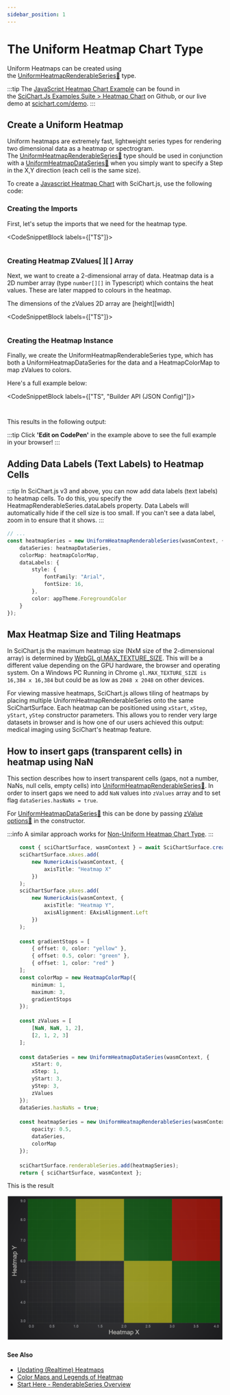 ```yaml
---
sidebar_position: 1
---
```


# The Uniform Heatmap Chart Type

Uniform Heatmaps can be created using the [UniformHeatmapRenderableSeries:blue_book:](https://www.scichart.com/documentation/js/current/typedoc/classes/uniformheatmaprenderableseries.html) type.

:::tip
The [JavaScript Heatmap Chart Example](https://www.scichart.com/demo/javascript/heatmap-chart) can be found in the [SciChart.Js Examples Suite > Heatmap Chart](https://github.com/ABTSoftware/SciChart.JS.Examples/tree/master/Examples/src/components/Examples/Charts2D/BasicChartTypes/HeatmapChart) on Github, or our live demo at [scichart.com/demo](https://www.scichart.com/demo/javascript/heatmap-chart).
:::

<ChartFromSciChartDemo
    src="https://www.scichart.com/demo/iframe/heatmap-chart"
    title="Uniform Heatmap Series Chart"
/>

## Create a Uniform Heatmap

Uniform heatmaps are extremely fast, lightweight series types for rendering two dimensional data as a heatmap or spectrogram. The [UniformHeatmapRenderableSeries:blue_book:](https://www.scichart.com/documentation/js/current/typedoc/classes/uniformheatmaprenderableseries.html) type should be used in conjunction with a [UniformHeatmapDataSeries:blue_book:](https://www.scichart.com/documentation/js/current/typedoc/classes/uniformheatmapdataseries.html) when you simply want to specify a Step in the X,Y direction (each cell is the same size).

To create a [Javascript Heatmap Chart](https://www.scichart.com/demo/javascript-heatmap-chart) with SciChart.js, use the following code:

### Creating the Imports

First, let's setup the imports that we need for the heatmap type.

<CodeSnippetBlock labels={["TS"]}>
```ts {5-7} showLineNumbers file=./demo.ts start=#region_A_start end=#region_A_end
```
</CodeSnippetBlock>

### Creating Heatmap ZValues\[ \]\[ \] Array

Next, we want to create a 2-dimensional array of data. Heatmap data is a 2D number array (type `number[][]` in Typescript) which contains the heat values. These are later mapped to colours in the heatmap.

The dimensions of the zValues 2D array are \[height\]\[width\]  

<CodeSnippetBlock labels={["TS"]}>
```ts {18} showLineNumbers file=./demo.ts start=#region_B_start end=#region_B_end
```
</CodeSnippetBlock>

### Creating the Heatmap Instance

Finally, we create the UniformHeatmapRenderableSeries type, which has both a UniformHeatmapDataSeries for the data and a HeatmapColorMap to map zValues to colors.

Here's a full example below:

<CodeSnippetBlock labels={["TS", "Builder API (JSON Config)"]}>
```ts {3-11,15-27} showLineNumbers file=./demo.ts start=#region_C_start end=#region_C_end
```
```ts {8,10-18,24-34} showLineNumbers file=./demo.ts start=#region_D_start end=#region_D_end
```
</CodeSnippetBlock>

This results in the following output:

<LiveDocSnippet name="./demo" />

:::tip
Click **'Edit on CodePen'** in the example above to see the full example in your browser!
:::

## Adding Data Labels (Text Labels) to Heatmap Cells

:::tip
In SciChart.js v3 and above, you can now add data labels (text labels) to heatmap cells. To do this, you specify the HeatmapRenderableSeries.dataLabels property.
Data Labels will automatically hide if the cell size is too small. If you can't see a data label, zoom in to ensure that it shows.
:::

```ts showLineNumbers {5-11}
// ...
const heatmapSeries = new UniformHeatmapRenderableSeries(wasmContext, {
    dataSeries: heatmapDataSeries,
    colorMap: heatmapColorMap,
    dataLabels: {
        style: {
            fontFamily: "Arial",
            fontSize: 16,
        },
        color: appTheme.ForegroundColor
    }
});
```

## Max Heatmap Size and Tiling Heatmaps

In SciChart.js the maximum heatmap size (NxM size of the 2-dimensional array) is determined by [WebGL gl.MAX\_TEXTURE\_SIZE](https://stackoverflow.com/a/46109824). This will be a different value depending on the GPU hardware, the browser and operating system. On a Windows PC Running in Chrome `gl.MAX_TEXTURE_SIZE is 16,384 x 16,384` but could be as low as `2048 x 2048` on other devices.

For viewing massive heatmaps, SciChart.js allows tiling of heatmaps by placing multiple UniformHeatmapRenderableSeries onto the same SciChartSurface. Each heatmap can be positioned using `xStart`, `xStep`, `yStart`, `yStep` constructor parameters. This allows you to render very large datasets in browser and is how one of our users achieved this output: medical imaging using SciChart's heatmap feature.

## How to insert gaps (transparent cells) in heatmap using NaN

This section describes how to insert transparent cells (gaps, not a number, NaNs, null cells, empty cells) into [UniformHeatmapRenderableSeries:blue_book:](https://www.scichart.com/documentation/js/v4/typedoc/classes/uniformheatmaprenderableseries.html). In order to insert gaps we need to add `NaN` values into `zValues` array and to set flag `dataSeries.hasNaNs = true`. 

For [UniformHeatmapDataSeries:blue_book:](https://www.scichart.com/documentation/js/v4/typedoc/classes/uniformheatmapdataseries.html) this can be done by passing [zValue options:blue_book:](https://www.scichart.com/documentation/js/v4/typedoc/interfaces/iuniformheatmapseriesoptions.html#zvalues) in the constructor.

:::info
A similar approach works for [Non-Uniform Heatmap Chart Type](/2d-charts/chart-types/non-uniform-heatmap-renderable-series/index.md).
:::

```typescript {25-28,35,37} showLineNumbers
    const { sciChartSurface, wasmContext } = await SciChartSurface.create(divElementId2);
    sciChartSurface.xAxes.add(
        new NumericAxis(wasmContext, {
            axisTitle: "Heatmap X"
        })
    );
    sciChartSurface.yAxes.add(
        new NumericAxis(wasmContext, {
            axisTitle: "Heatmap Y",
            axisAlignment: EAxisAlignment.Left
        })
    );

    const gradientStops = [
        { offset: 0, color: "yellow" },
        { offset: 0.5, color: "green" },
        { offset: 1, color: "red" }
    ];
    const colorMap = new HeatmapColorMap({
        minimum: 1,
        maximum: 3,
        gradientStops
    });

    const zValues = [
        [NaN, NaN, 1, 2],
        [2, 1, 2, 3]
    ];

    const dataSeries = new UniformHeatmapDataSeries(wasmContext, {
        xStart: 0,
        xStep: 1,
        yStart: 3,
        yStep: 3,
        zValues
    });
    dataSeries.hasNaNs = true;

    const heatmapSeries = new UniformHeatmapRenderableSeries(wasmContext, {
        opacity: 0.5,
        dataSeries,
        colorMap
    });

    sciChartSurface.renderableSeries.add(heatmapSeries);
    return { sciChartSurface, wasmContext };
```

This is the result

![](img/nan.png)

#### See Also

* [Updating (Realtime) Heatmaps](/2d-charts/chart-types/uniform-heatmap-renderable-series/updating-realtime)
* [Color Maps and Legends of Heatmap](/2d-charts/chart-types/uniform-heatmap-renderable-series/color-maps-and-legends)
* [Start Here - RenderableSeries Overview](/2d-charts/chart-types/renderable-series-api-overview)